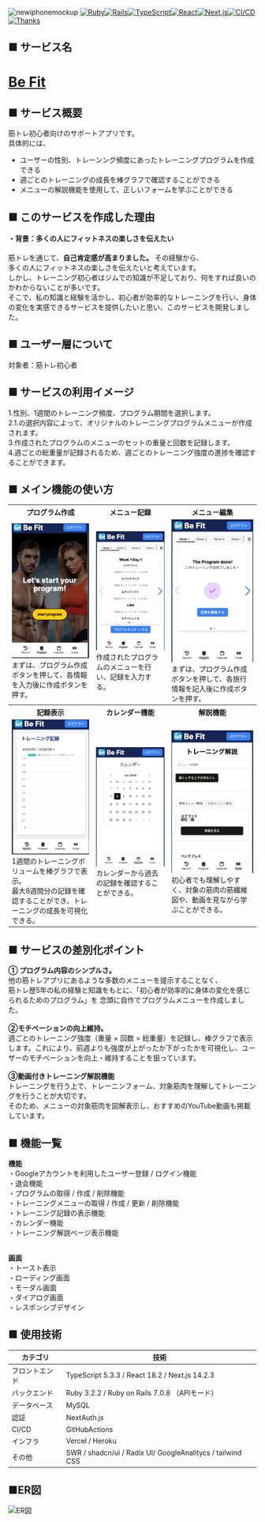 ![newiphonemockup](https://github.com/Ryocchi-Muscle/fitapp-api/assets/140929302/bb068a5d-ae34-4b55-8644-4bcdb8619955)
[![Ruby](https://img.shields.io/badge/Ruby-v3.2.2-CC342D?logo=Ruby&logoColor=CC342D)](https://www.ruby-lang.org/ja/news/2023/03/30/ruby-3-2-2-released)[![Rails](https://img.shields.io/badge/Rails-v7.0.8.1-CC0000?logo=Ruby-on-Rails&logoColor=CC0000)](https://rubyonrails.org/2023/3/13/Rails-7-0-4-3-and-6-1-7-3-have-been-released)[![TypeScript](https://img.shields.io/badge/TypeScript-v5.0.2-007ACC?logo=TypeScript&logoColor=007ACC)](https://www.typescriptlang.org/docs/handbook/release-notes/typescript-5-0.html)[![React](https://img.shields.io/badge/React-v18.2.0-61DAFB?logo=React&logoColor=61DAFB)](https://react.dev/blog/2022/03/29/react-v18#whats-new-in-react-18)[![Next.js](https://img.shields.io/badge/Next.js-v14.2.3-000000?logo=Next.js&logoColor=000000)](https://nextjs.org/blog/next-13-2)[![CI/CD](https://github.com/keynyaan/hayabusatrip-frontend/actions/workflows/ci.yml/badge.svg?branch=main)](https://github.com/keynyaan/hayabusatrip-frontend/actions/workflows/ci.yml)[![Thanks](https://img.shields.io/badge/Thank%20you-for%20visiting-00aab9)](https://www.befitvercel.com/)


## ■ サービス名
<h1><a href="https://www.befitvercel.com/">Be Fit</a></h1>

## ■ サービス概要


筋トレ初心者向けのサポートアプリです。
<br>
具体的には、<br>
 * ユーザーの性別、トレーンング頻度にあったトレーニングプログラムを作成できる
 * 週ごとのトレーニングの成長を棒グラフで確認することができる
 * メニューの解説機能を使用して、正しいフォームを学ぶことができる

## ■ このサービスを作成した理由
#### ・背景：多くの人にフィットネスの楽しさを伝えたい
筋トレを通じて、**自己肯定感が高まりました。** その経験から、<br>
多くの人にフィットネスの楽しさを伝えたいと考えています。<br>
しかし、トレーニング初心者はジムでの知識が不足しており、何をすれば良いのかわからないことが多いです。<br>
そこで、私の知識と経験を活かし、初心者が効率的なトレーニングを行い、身体の変化を実感できるサービスを提供したいと思い、このサービスを開発しました。

## ■ ユーザー層について

対象者：筋トレ初心者

## ■ サービスの利用イメージ
1.性別、1週間のトレーニング頻度、プログラム期間を選択します。<br>
2.1.の選択内容によって、オリジナルのトレーニングプログラムメニューが作成されます。<br>
3.作成されたプログラムのメニューのセットの重量と回数を記録します。<br>
4.週ごとの総重量が記録されるため、週ごとのトレーニング強度の進捗を確認することができます。<br>

## ■ メイン機能の使い方

<table>
  <tr>
    <th style="text-align: center">プログラム作成</th>
    <th style="text-align: center">メニュー記録</th>
    <th style="text-align: center">メニュー編集</th>
  </tr>
  <tr>
    <td>
      <img src="assets/program.gif" alt="トレーニングプログラム作成">
      まずは、プログラム作成ボタンを押して、各情報を入力後に作成ボタンを押す。
    </td>
    <td>
      <img src="assets/menu.gif" alt="メニュー記録">
      作成されたプログラムのメニューを行い、記録を入力する。
    </td>
    <td>
      <img src="assets/menu_edit.gif" alt="メニュー編集">
      まずは、プログラム作成ボタンを押して、各旅行情報を記入後に作成ボタンを押す。
    </td>
  </tr>
  <tr>
    <th style="text-align: center">記録表示</th>
    <th style="text-align: center">カレンダー機能</th>
    <th style="text-align: center">解説機能</th>
  </tr>
  <tr>
    <td>
      <img src="assets/record.gif" alt="記録表示">
      1週間のトレーニングボリュームを棒グラフで表示。<br>最大8週間分の記録を確認することができ、トレーニングの成長を可視化できる。
    </td>
    <td>
      <img src="assets/calendar.gif" alt="カレンダー機能">
      カレンダーから過去の記録を確認することができる。
    </td>
    <td>
      <img src="assets/trainingguide.gif" alt="解説機能">
      初心者でも理解しやすく、対象の筋肉の筋繊維図や、動画を見ながら学ぶことができる。
    </td>
  </tr>
  <tr>
</table>


## ■ サービスの差別化ポイント

**① プログラム内容のシンプルさ。**<br>
他の筋トレアプリにあるような多数のメニューを提示することなく、<br>
筋トレ歴5年の私の経験と知識をもとに、「初心者が効率的に身体の変化を感じられるためのプログラム」を
念頭に自作でプログラムメニューを作成しました。<br>
<br>
**②モチベーションの向上維持。**<br>
週ごとのトレーニング強度（重量 × 回数 = 総重量）を記録し、棒グラフで表示します。これにより、前週よりも強度が上がったか下がったかを可視化し、ユーザーのモチベーションを向上・維持することを狙っています。<br>
<br>
**③動画付きトレーニング解説機能**<br>
トレーニングを行う上で、トレーニンフォーム、対象筋肉を理解してトレーニングを行うことが大切です。<br>
そのため、メニューの対象筋肉を図解表示し、おすすめのYouTube動画も掲載しています。<br>

## ■ 機能一覧<br>
**機能**<br>
・Googleアカウントを利用したユーザー登録 / ログイン機能<br>
・退会機能<br>
・プログラムの取得 / 作成 / 削除機能<br>
・トレーニングメニューの取得 / 作成 / 更新 / 削除機能<br>
・トレーニング記録の表示機能<br>
・カレンダー機能<br>
・トレーニング解説ページ表示機能<br>
<br>

**画面**<br>
・トースト表示<br>
・ローディング画面<br>
・モーダル画面<br>
・ダイアログ画面<br>
・レスポンシブデザイン<br>

## ■ 使用技術

| カテゴリ       | 技術                                                                                  |
| -------------- | ------------------------------------------------------------------------------------- |
| フロントエンド | TypeScript 5.3.3 / React 18.2 / Next.js 14.2.3                                   |
| バックエンド   | Ruby 3.2.2 / Ruby on Rails 7.0.8 （APIモード）                                         |
| データベース   | MySQL                                                                            |
| 認証           | NextAuth.js                                                                           |
| CI/CD           | GitHubActions                                                                           |
| インフラ       | Vercel / Heroku                                                                       |                       |
| その他         | SWR / shadcn/ui / Radix UI/ GoogleAnalitycs / tailwind CSS



## ■ER図
![ER図](assets/ER図.png)
